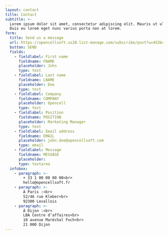 ```yaml
---
layout: contact
title: Contact
subtitle: >-
  Lorem ipsum dolor sit amet, consectetur adipiscing elit. Mauris ut ultrices ipsum.
  Duis eu lorem eget nunc varius porta non at lorem.
form:
  title: Send us a message
  url: https://opencellsoft.us20.list-manage.com/subscribe/post?u=453beaf1334d4a5f59589b4cc&amp;id=c08f0c2c71
  button: SEND
  fields:
    - fieldlabel: First name
      fieldname: FNAME
      placeholder: John
      type: text
    - fieldlabel: Last name
      fieldname: LNAME
      placeholder: Doe
      type: text
    - fieldlabel: Company
      fieldname: COMPANY
      placeholder: Opencell
      type: text
    - fieldlabel: Position
      fieldname: POSITION
      placeholder: Marketing Manager
      type: text
    - fieldlabel: Email address
      fieldname: EMAIL
      placeholder: john.doe@opencellsoft.com
      type: email
    - fieldlabel: Message
      fieldname: MESSAGE
      placeholder:
      type: textarea
  infobox:
    - paragraph: >-
        + 33 1 00 00 00 00<br>
        hello@opencellsoft.fr
    - paragraph: >-
        À Paris :<br>
        52/46 rue Kleber<br>
        92300 Levallois
    - paragraph: >-
        À Dijon :<br>
        LBA Centre d’affaires<br>
        10 avenue Maréchal Foch<br>
        21 000 Dijon
---
```

